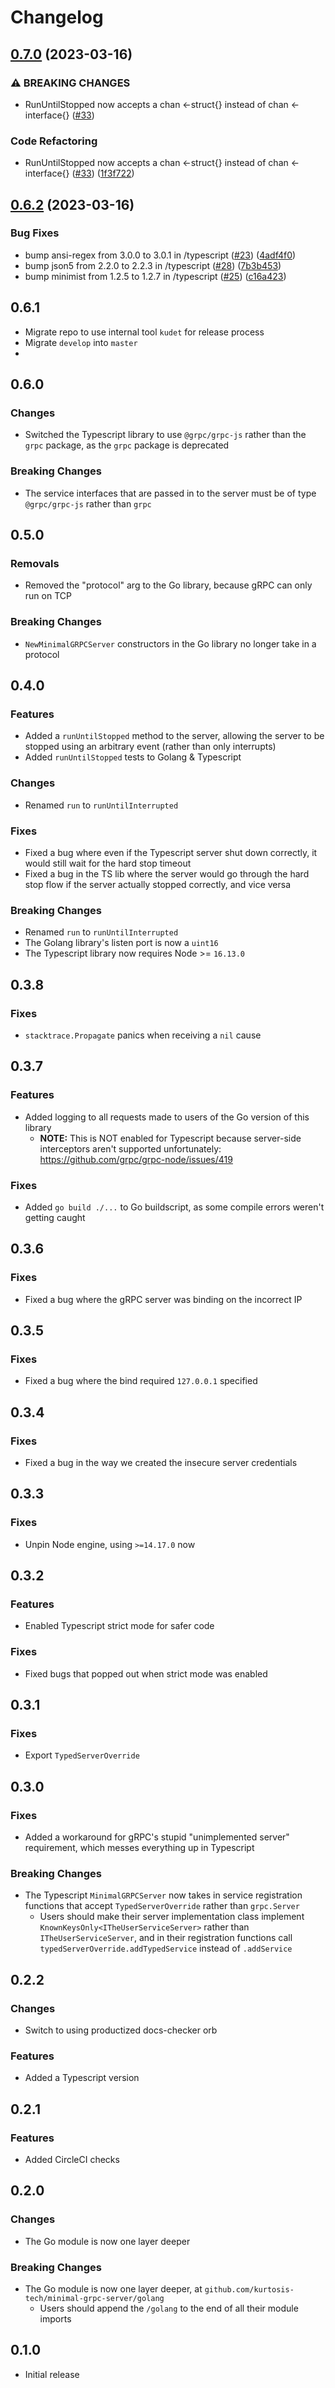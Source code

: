 # Changelog

## [0.7.0](https://github.com/kurtosis-tech/minimal-grpc-server/compare/0.6.2...0.7.0) (2023-03-16)


### ⚠ BREAKING CHANGES

* RunUntilStopped now accepts a chan <-struct{} instead of chan <-interface{} ([#33](https://github.com/kurtosis-tech/minimal-grpc-server/issues/33))

### Code Refactoring

* RunUntilStopped now accepts a chan &lt;-struct{} instead of chan <-interface{} ([#33](https://github.com/kurtosis-tech/minimal-grpc-server/issues/33)) ([1f3f722](https://github.com/kurtosis-tech/minimal-grpc-server/commit/1f3f72269eacff45582f24cef7524c582011d96a))

## [0.6.2](https://github.com/kurtosis-tech/minimal-grpc-server/compare/0.6.1...0.6.2) (2023-03-16)


### Bug Fixes

* bump ansi-regex from 3.0.0 to 3.0.1 in /typescript ([#23](https://github.com/kurtosis-tech/minimal-grpc-server/issues/23)) ([4adf4f0](https://github.com/kurtosis-tech/minimal-grpc-server/commit/4adf4f054260ba0c8aa1cefb1b86acab4e13d1ab))
* bump json5 from 2.2.0 to 2.2.3 in /typescript ([#28](https://github.com/kurtosis-tech/minimal-grpc-server/issues/28)) ([7b3b453](https://github.com/kurtosis-tech/minimal-grpc-server/commit/7b3b4534e987ddc55879a15e380d1b7f1aa8ee38))
* bump minimist from 1.2.5 to 1.2.7 in /typescript ([#25](https://github.com/kurtosis-tech/minimal-grpc-server/issues/25)) ([c16a423](https://github.com/kurtosis-tech/minimal-grpc-server/commit/c16a423b5d1ca551acee20fb03a3a5d2730cec25))

## 0.6.1

* Migrate repo to use internal tool `kudet` for release process
* Migrate `develop` into `master`
* 
## 0.6.0
### Changes
* Switched the Typescript library to use `@grpc/grpc-js` rather than the `grpc` package, as the `grpc` package is deprecated

### Breaking Changes
* The service interfaces that are passed in to the server must be of type `@grpc/grpc-js` rather than `grpc`

## 0.5.0
### Removals
* Removed the "protocol" arg to the Go library, because gRPC can only run on TCP

### Breaking Changes
* `NewMinimalGRPCServer` constructors in the Go library no longer take in a protocol

## 0.4.0
### Features
* Added a `runUntilStopped` method to the server, allowing the server to be stopped using an arbitrary event (rather than only interrupts)
* Added `runUntilStopped` tests to Golang & Typescript

### Changes
* Renamed `run` to `runUntilInterrupted`

### Fixes
* Fixed a bug where even if the Typescript server shut down correctly, it would still wait for the hard stop timeout
* Fixed a bug in the TS lib where the server would go through the hard stop flow if the server actually stopped correctly, and vice versa

### Breaking Changes
* Renamed `run` to `runUntilInterrupted`
* The Golang library's listen port is now a `uint16`
* The Typescript library now requires Node >= `16.13.0`

## 0.3.8
### Fixes
* `stacktrace.Propagate` panics when receiving a `nil` cause

## 0.3.7
### Features
* Added logging to all requests made to users of the Go version of this library
    * **NOTE:** This is NOT enabled for Typescript because server-side interceptors aren't supported unfortunately: https://github.com/grpc/grpc-node/issues/419

### Fixes
* Added `go build ./...` to Go buildscript, as some compile errors weren't getting caught

## 0.3.6
### Fixes
* Fixed a bug where the gRPC server was binding on the incorrect IP

## 0.3.5
### Fixes
* Fixed a bug where the bind required `127.0.0.1` specified

## 0.3.4
### Fixes
* Fixed a bug in the way we created the insecure server credentials

## 0.3.3
### Fixes
* Unpin Node engine, using `>=14.17.0` now

## 0.3.2
### Features
* Enabled Typescript strict mode for safer code

### Fixes
* Fixed bugs that popped out when strict mode was enabled

## 0.3.1
### Fixes
* Export `TypedServerOverride`

## 0.3.0
### Fixes
* Added a workaround for gRPC's stupid "unimplemented server" requirement, which messes everything up in Typescript

### Breaking Changes
* The Typescript `MinimalGRPCServer` now takes in service registration functions that accept `TypedServerOverride` rather than `grpc.Server`
    * Users should make their server implementation class implement `KnownKeysOnly<ITheUserServiceServer>` rather than `ITheUserServiceServer`, and in their registration functions call `typedServerOverride.addTypedService` instead of `.addService`

## 0.2.2
### Changes
* Switch to using productized docs-checker orb

### Features
* Added a Typescript version

## 0.2.1
### Features
* Added CircleCI checks

## 0.2.0
### Changes
* The Go module is now one layer deeper

### Breaking Changes
* The Go module is now one layer deeper, at `github.com/kurtosis-tech/minimal-grpc-server/golang`
    * Users should append the `/golang` to the end of all their module imports

## 0.1.0
* Initial release
